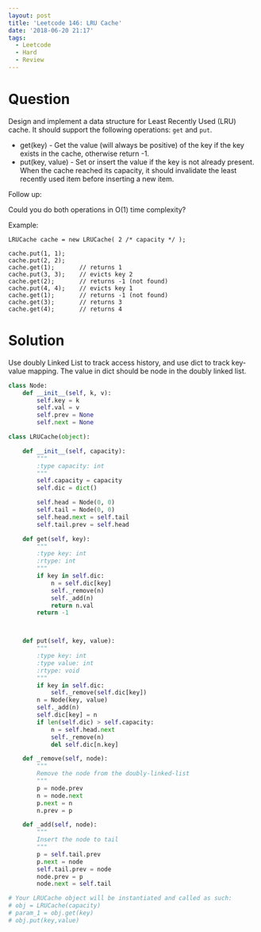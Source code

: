 ```yaml
---
layout: post
title: 'Leetcode 146: LRU Cache'
date: '2018-06-20 21:17'
tags:
  - Leetcode
  - Hard
  - Review
---
```


# Question
Design and implement a data structure for Least Recently Used (LRU) cache. It should support the following operations: `get` and `put`.

* get(key) - Get the value (will always be positive) of the key if the key exists in the cache, otherwise return -1.
* put(key, value) - Set or insert the value if the key is not already present. When the cache reached its capacity, it should invalidate the least recently used item before inserting a new item.

Follow up:

Could you do both operations in O(1) time complexity?

Example:
```
LRUCache cache = new LRUCache( 2 /* capacity */ );

cache.put(1, 1);
cache.put(2, 2);
cache.get(1);       // returns 1
cache.put(3, 3);    // evicts key 2
cache.get(2);       // returns -1 (not found)
cache.put(4, 4);    // evicts key 1
cache.get(1);       // returns -1 (not found)
cache.get(3);       // returns 3
cache.get(4);       // returns 4
```

# Solution
Use doubly Linked List to track access history, and use dict to track key-value mapping. The value in dict should be node in the doubly linked list.

```python
class Node:
    def __init__(self, k, v):
        self.key = k
        self.val = v
        self.prev = None
        self.next = None

class LRUCache(object):

    def __init__(self, capacity):
        """
        :type capacity: int
        """
        self.capacity = capacity
        self.dic = dict()

        self.head = Node(0, 0)
        self.tail = Node(0, 0)
        self.head.next = self.tail
        self.tail.prev = self.head

    def get(self, key):
        """
        :type key: int
        :rtype: int
        """
        if key in self.dic:
            n = self.dic[key]
            self._remove(n)
            self._add(n)
            return n.val
        return -1



    def put(self, key, value):
        """
        :type key: int
        :type value: int
        :rtype: void
        """
        if key in self.dic:
            self._remove(self.dic[key])
        n = Node(key, value)
        self._add(n)
        self.dic[key] = n
        if len(self.dic) > self.capacity:
            n = self.head.next
            self._remove(n)
            del self.dic[n.key]

    def _remove(self, node):
        """
        Remove the node from the doubly-linked-list
        """
        p = node.prev
        n = node.next
        p.next = n
        n.prev = p

    def _add(self, node):
        """
        Insert the node to tail
        """
        p = self.tail.prev
        p.next = node
        self.tail.prev = node
        node.prev = p
        node.next = self.tail

# Your LRUCache object will be instantiated and called as such:
# obj = LRUCache(capacity)
# param_1 = obj.get(key)
# obj.put(key,value)
```

